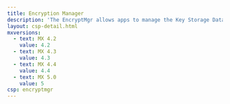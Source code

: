 ```yaml
---
title: Encryption Manager
description: 'The EncryptMgr allows apps to manage the Key Storage Database, activate or deactivate Full Storage Card Encryption, and create or delete Encrypted File Systems.'
layout: csp-detail.html
mxversions:
  - text: MX 4.2
    value: 4.2
  - text: MX 4.3
    value: 4.3
  - text: MX 4.4
    value: 4.4
  - text: MX 5.0
    value: 5
csp: encryptmgr
---
```





